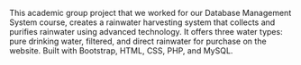 This academic group project that we worked for our Database Management System course, creates a rainwater harvesting system that collects and purifies rainwater using advanced technology. It offers three water types: pure drinking water, filtered, and direct rainwater for purchase on the website. Built with Bootstrap, HTML, CSS, PHP, and MySQL.
